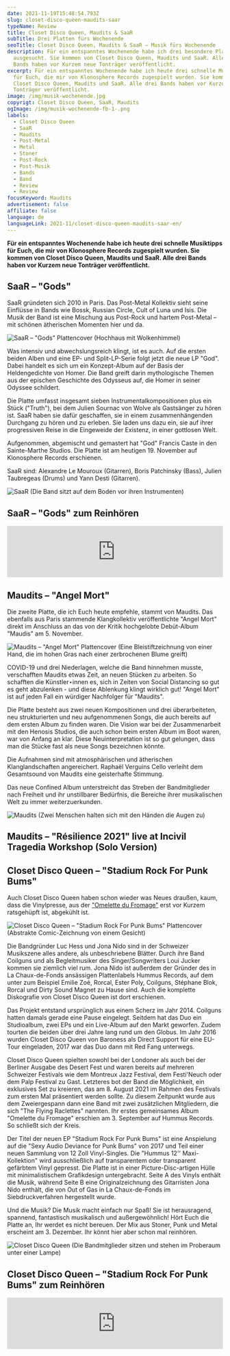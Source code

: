 ```yaml
---
date: 2021-11-19T15:48:54.793Z
slug: closet-disco-queen-maudits-saar
typeName: Review
title: Closet Disco Queen, Maudits & SaaR
subTitle: Drei Platten fürs Wochenende
seoTitle: Closet Disco Queen, Maudits & SaaR – Musik fürs Wochenende
description: Für ein entspanntes Wochenende habe ich drei besondere Platten
  ausgesucht. Sie kommen von Closet Disco Queen, Maudits und SaaR. Alle drei
  Bands haben vor Kurzem neue Tonträger veröffentlicht.
excerpt: Für ein entspanntes Wochenende habe ich heute drei schnelle Musiktipps
  für Euch, die mir von Klonosphere Records zugespielt wurden. Sie kommen von
  Closet Disco Queen, Maudits und SaaR. Alle drei Bands haben vor Kurzem neue
  Tonträger veröffentlicht.
image: /img/musik-wochenende.jpg
copyrigt: Closet Disco Queen, SaaR, Maudits
ogImage: /img/musik-wochenende-fb-1-.png
labels:
  - Closet Disco Queen
  - SaaR
  - Maudits
  - Post-Metal
  - Metal
  - Stoner
  - Post-Rock
  - Post-Musik
  - Bands
  - Band
  - Review
  - Review
focusKeyword: Maudits
advertisement: false
affiliate: false
language: de
languageLink: 2021-11/closet-disco-queen-maudits-saar-en/
---
```

**Für ein entspanntes Wochenende habe ich heute drei schnelle Musiktipps für Euch, die mir von Klonosphere Records zugespielt wurden. Sie kommen von Closet Disco Queen, Maudits und SaaR. Alle drei Bands haben vor Kurzem neue Tonträger veröffentlicht.**

## SaaR – "Gods"

SaaR gründeten sich 2010 in Paris. Das Post-Metal Kollektiv sieht seine Einflüsse in Bands wie Bossk, Russian Circle, Cult of Luna und Isis. Die Musik der Band ist eine Mischung aus Post-Rock und hartem Post-Metal – mit schönen ätherischen Momenten hier und da.

![SaaR – "Gods" Plattencover (Hochhaus mit Wolkenhimmel)](/img/saar.jpeg "SaaR – \"Gods\"")

Was intensiv und abwechslungsreich klingt, ist es auch. Auf die ersten beiden Alben und eine EP- und Split-LP-Serie folgt jetzt die neue LP "God". Dabei handelt es sich um ein Konzept-Album auf der Basis der Heldengedichte von Homer. Die Band greift darin mythologische Themen aus der epischen Geschichte des Odysseus auf, die Homer in seiner Odyssee schildert.

Die Platte umfasst insgesamt sieben Instrumentalkompositionen plus ein Stück ("Truth"), bei dem Julien Sournac von Wolve als Gastsänger zu hören ist. SaaR haben sie dafür geschaffen, sie in einem zusammenhängenden Durchgang zu hören und zu erleben. Sie laden uns dazu ein, sie auf ihrer progressiven Reise in die Eingeweide der Existenz, in einer gottlosen Welt.

Aufgenommen, abgemischt und gemastert hat "God" Francis Caste in den Sainte-Marthe Studios. Die Platte ist am heutigen 19. November auf Klonosphere Records erschienen.

SaaR sind: Alexandre Le Mouroux (Gitarren), Boris Patchinsky (Bass), Julien Taubregeas (Drums) und Yann Desti (Gitarren).

![SaaR (Die Band sitzt auf dem Boden vor ihren Instrumenten)](/img/saar.jpg "SaaR | large ")

## SaaR – "Gods" zum Reinhören

<iframe style="border: 0; width: 100%; height: 120px;" src="https://bandcamp.com/EmbeddedPlayer/album=1943744856/size=large/bgcol=ffffff/linkcol=0687f5/tracklist=false/artwork=small/transparent=true/" seamless><a href="https://saar.bandcamp.com/album/gods-2">GODS by SaaR</a></iframe>

## Maudits – "Angel Mort"

Die zweite Platte, die ich Euch heute empfehle, stammt von Maudits. Das ebenfalls aus Paris stammende Klangkollektiv veröffentlichte "Angel Mort" direkt im Anschluss an das von der Kritik hochgelobte Debüt-Album "Maudis" am 5. November.

![Maudits – "Angel Mort" Plattencover (Eine Bleistiftzeichnung von einer Hand, die im hohen Gras nach einer zerbrochenen Blume greift)](/img/maudits.jpeg "Maudits – \"Angel Mort\"")

COVID-19 und drei Niederlagen, welche die Band hinnehmen musste, verschafften Maudits etwas Zeit,  an neuen Stücken zu arbeiten. So schafften die Künstler⋆innen es, sich in Zeiten von Social Distancing so gut es geht abzulenken - und diese Ablenkung klingt wirklich gut! "Angel Mort" ist auf jeden Fall ein würdiger Nachfolger für "Maudits".

Die Platte besteht aus zwei neuen Kompositionen und drei überarbeiteten, neu strukturierten und neu aufgenommenen Songs, die auch bereits auf dem ersten Album zu finden waren. Die Vision war bei der Zusammenarbeit mit den Henosis Studios, die auch schon beim ersten Album im Boot waren, war von Anfang an klar. Diese Neuinterpretation ist so gut gelungen, dass man die Stücke fast als neue Songs bezeichnen könnte.

Die Aufnahmen sind mit atmosphärischen und ätherischen Klanglandschaften angereichert. Raphaël Verguins Cello verleiht dem Gesamtsound von Maudits eine geisterhafte Stimmung.

Das neue Confined Album unterstreicht das Streben der Bandmitglieder nach Freiheit und ihr unstillbarer Bedürfnis, die Bereiche ihrer musikalischen Welt zu immer weiterzuerkunden.

![Maudits (Zwei Menschen halten sich mit den Händen die Augen zu)](/img/maudits.jpg "Maudits | large ")

## Maudits – "Résilience 2021" live at Incivil Tragedia Workshop (Solo Version)

<YouTube id="T4ojBcJqVU" />

## Closet Disco Queen – "Stadium Rock For Punk Bums"

Auch Closet Disco Queen haben schon wieder was Neues draußen, kaum, dass die Vinylpresse, aus der ["Omelette du Fromage"](/2021/08/closet-disco-queen-the-flying-raclettes-omelette-du-fromage/) erst vor Kurzem ratsgehüpft ist, abgekühlt ist.

![Closet Disco Queen – "Stadium Rock For Punk Bums" Plattencover (Abstrakte Comic-Zeichnung von einem Gesicht)](/img/closet-disco-queen.jpeg "Closet Disco Queen – \"Stadium Rock For Punk Bums\"")

Die Bandgründer Luc Hess und Jona Nido sind in der Schweizer Musikszene alles andere, als unbeschriebene Blätter. Durch ihre Band Coilguns und als Begleitmusiker des Singer/Songwriters Loui Jucker kommen sie ziemlich viel rum. Jona Nido ist  außerdem der Gründer des in La Chaux-de-Fonds ansässigen Plattenlabels Hummus Records, auf dem unter zum Beispiel Emilie Zoé, Rorcal, Ester Poly, Coilguns, Stéphane Blok, Rorcal und Dirty Sound Magnet zu Hause sind. Auch die komplette Diskografie von Closet Disco Queen ist dort erschienen.

Das Projekt entstand ursprünglich aus einem Scherz im Jahr 2014. Coilguns hatten damals gerade eine Pause eingelegt. Seitdem hat das Duo ein Studioalbum, zwei EPs und ein Live-Album auf den Markt geworfen. Zudem tourten die beiden über drei Jahre lang rund um den Globus. Im Jahr 2016 wurden Closet Disco Queen von Baroness als Direct Support für eine EU-Tour eingeladen, 2017 war das Duo dann mit Red Fang unterwegs.

Closet Disco Queen spielten sowohl bei der Londoner als auch bei der Berliner Ausgabe des Desert Fest und waren bereits auf mehreren Schweizer Festivals wie dem Montreux Jazz Festival, dem Festi'Neuch oder dem Palp Festival zu Gast. Letzteres bot der Band die Möglichkeit, ein exklusives Set zu kreieren, das am 8. August 2021 im Rahmen des Festivals zum ersten Mal präsentiert werden sollte. Zu diesem Zeitpunkt wurde aus dem Zweiergespann dann eine Band mit zwei zusätzlichen Mitgliedern, die sich "The Flying Raclettes" nannten. Ihr erstes gemeinsames Album "Omelette du Fromage" erschien am 3. September auf Hummus Records. So schließt sich der Kreis.

Der Titel der neuen EP "Stadium Rock For Punk Bums" ist eine Anspielung auf die "Sexy Audio Deviance for Punk Bums" von 2017 und Teil einer neuen Sammlung von 12 Zoll Vinyl-Singles. Die "Hummus 12'' Maxi-Kollektion" wird ausschließlich auf transparentem oder transparent gefärbtem Vinyl gepresst. Die Platte ist in einer Picture-Disc-artigen Hülle mit minimalistischem Grafikdesign untergebracht. Seite A des Vinyls enthält die Musik, während Seite B eine Originalzeichnung des Gitarristen Jona Nido enthält, die von Out of Gas in La Chaux-de-Fonds im Siebdruckverfahren hergestellt wurde.

Und die Musik? Die Musik macht einfach nur Spaß! Sie ist herausragend, spannend, fantastisch musikalisch und außergewöhnlich! Hört Euch die Platte an, Ihr werdet es nicht bereuen. Der Mix aus Stoner, Punk und Metal erscheint am 3. Dezember. Ihr könnt hier aber schon mal reinhören.

![Closet Disco Queen (Die Bandmitglieder sitzen und stehen im Proberaum unter einer Lampe)](/img/closet-disco.jpg "Closet Disco Queen | large ")

## Closet Disco Queen – "Stadium Rock For Punk Bums" zum Reinhören

<iframe style="border: 0; width: 100%; height: 120px;" src="https://bandcamp.com/EmbeddedPlayer/album=158460481/size=large/bgcol=ffffff/linkcol=5c9b72/tracklist=false/artwork=small/transparent=true/" seamless><a href="https://closetdiscoqueen.bandcamp.com/album/stadium-rock-for-punk-bums">Stadium Rock for Punk Bums by Closet Disco Queen</a></iframe>
